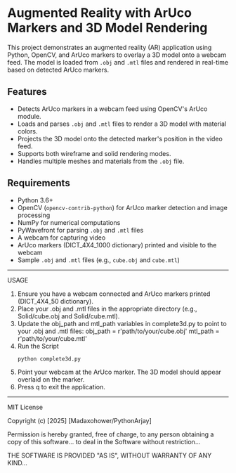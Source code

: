 # Augmented Reality with ArUco Markers and 3D Model Rendering

This project demonstrates an augmented reality (AR) application using Python, OpenCV, and ArUco markers to overlay a 3D model onto a webcam feed. 
The model is loaded from `.obj` and `.mtl` files and rendered in real-time based on detected ArUco markers.

## Features
- Detects ArUco markers in a webcam feed using OpenCV's ArUco module.
- Loads and parses `.obj` and `.mtl` files to render a 3D model with material colors.
- Projects the 3D model onto the detected marker's position in the video feed.
- Supports both wireframe and solid rendering modes.
- Handles multiple meshes and materials from the `.obj` file.

## Requirements
- Python 3.6+
- OpenCV (`opencv-contrib-python`) for ArUco marker detection and image processing
- NumPy for numerical computations
- PyWavefront for parsing `.obj` and `.mtl` files
- A webcam for capturing video
- ArUco markers (DICT_4X4_1000 dictionary) printed and visible to the webcam
- Sample `.obj` and `.mtl` files (e.g., `cube.obj` and `cube.mtl`)

----------------------------------------------------------------------------------------------------------------------------------------------------------------

USAGE

1. Ensure you have a webcam connected and ArUco markers printed (DICT_4X4_50 dictionary).
2. Place your .obj and .mtl files in the appropriate directory (e.g., Solid/cube.obj and Solid/cube.mtl).
3. Update the obj_path and mtl_path variables in complete3d.py to point to your .obj and .mtl files:
	obj_path = r'path/to/your/cube.obj'
 	mtl_path = r'path/to/your/cube.mtl'
4. Run the Script 
	```bash 
 	python complete3d.py

5. Point your webcam at the ArUco marker. The 3D model should appear overlaid on the marker.
6. Press q to exit the application.


----------------------------------------------------------------------------------------------------------------------------------------------------------------
	
MIT License

Copyright (c) [2025] [Madaxohower/PythonArjay]

Permission is hereby granted, free of charge, to any person obtaining a copy
of this software... to deal in the Software without restriction...

THE SOFTWARE IS PROVIDED "AS IS", WITHOUT WARRANTY OF ANY KIND...
